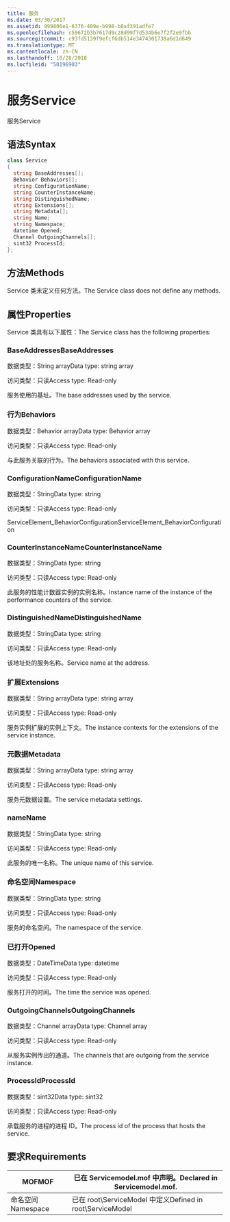 ```yaml
---
title: 服务
ms.date: 03/30/2017
ms.assetid: 999806e1-6376-409e-b998-b0af391adfe7
ms.openlocfilehash: c59672b3b7617d9c28d99f7d534b6e7f2f2e9fbb
ms.sourcegitcommit: c93fd5139f9efcf6db514e3474301738a6d1d649
ms.translationtype: MT
ms.contentlocale: zh-CN
ms.lasthandoff: 10/28/2018
ms.locfileid: "50196903"
---
```

# <a name="service"></a><span data-ttu-id="5427c-102">服务</span><span class="sxs-lookup"><span data-stu-id="5427c-102">Service</span></span>
<span data-ttu-id="5427c-103">服务</span><span class="sxs-lookup"><span data-stu-id="5427c-103">Service</span></span>  
  
## <a name="syntax"></a><span data-ttu-id="5427c-104">语法</span><span class="sxs-lookup"><span data-stu-id="5427c-104">Syntax</span></span>  
  
```csharp
class Service  
{  
  string BaseAddresses[];  
  Behavior Behaviors[];  
  string ConfigurationName;  
  string CounterInstanceName;  
  string DistinguishedName;  
  string Extensions[];  
  string Metadata[];  
  string Name;  
  string Namespace;  
  datetime Opened;  
  Channel OutgoingChannels[];  
  sint32 ProcessId;  
};  
```  
  
## <a name="methods"></a><span data-ttu-id="5427c-105">方法</span><span class="sxs-lookup"><span data-stu-id="5427c-105">Methods</span></span>  
 <span data-ttu-id="5427c-106">Service 类未定义任何方法。</span><span class="sxs-lookup"><span data-stu-id="5427c-106">The Service class does not define any methods.</span></span>  
  
## <a name="properties"></a><span data-ttu-id="5427c-107">属性</span><span class="sxs-lookup"><span data-stu-id="5427c-107">Properties</span></span>  
 <span data-ttu-id="5427c-108">Service 类具有以下属性：</span><span class="sxs-lookup"><span data-stu-id="5427c-108">The Service class has the following properties:</span></span>  
  
### <a name="baseaddresses"></a><span data-ttu-id="5427c-109">BaseAddresses</span><span class="sxs-lookup"><span data-stu-id="5427c-109">BaseAddresses</span></span>  
 <span data-ttu-id="5427c-110">数据类型：String array</span><span class="sxs-lookup"><span data-stu-id="5427c-110">Data type: string array</span></span>  
  
 <span data-ttu-id="5427c-111">访问类型：只读</span><span class="sxs-lookup"><span data-stu-id="5427c-111">Access type: Read-only</span></span>  
  
 <span data-ttu-id="5427c-112">服务使用的基址。</span><span class="sxs-lookup"><span data-stu-id="5427c-112">The base addresses used by the service.</span></span>  
  
### <a name="behaviors"></a><span data-ttu-id="5427c-113">行为</span><span class="sxs-lookup"><span data-stu-id="5427c-113">Behaviors</span></span>  
 <span data-ttu-id="5427c-114">数据类型：Behavior array</span><span class="sxs-lookup"><span data-stu-id="5427c-114">Data type: Behavior array</span></span>  
  
 <span data-ttu-id="5427c-115">访问类型：只读</span><span class="sxs-lookup"><span data-stu-id="5427c-115">Access type: Read-only</span></span>  
  
 <span data-ttu-id="5427c-116">与此服务关联的行为。</span><span class="sxs-lookup"><span data-stu-id="5427c-116">The behaviors associated with this service.</span></span>  
  
### <a name="configurationname"></a><span data-ttu-id="5427c-117">ConfigurationName</span><span class="sxs-lookup"><span data-stu-id="5427c-117">ConfigurationName</span></span>  
 <span data-ttu-id="5427c-118">数据类型：String</span><span class="sxs-lookup"><span data-stu-id="5427c-118">Data type: string</span></span>  
  
 <span data-ttu-id="5427c-119">访问类型：只读</span><span class="sxs-lookup"><span data-stu-id="5427c-119">Access type: Read-only</span></span>  
  
 <span data-ttu-id="5427c-120">ServiceElement_BehaviorConfiguration</span><span class="sxs-lookup"><span data-stu-id="5427c-120">ServiceElement_BehaviorConfiguration</span></span>  
  
### <a name="counterinstancename"></a><span data-ttu-id="5427c-121">CounterInstanceName</span><span class="sxs-lookup"><span data-stu-id="5427c-121">CounterInstanceName</span></span>  
 <span data-ttu-id="5427c-122">数据类型：String</span><span class="sxs-lookup"><span data-stu-id="5427c-122">Data type: string</span></span>  
  
 <span data-ttu-id="5427c-123">访问类型：只读</span><span class="sxs-lookup"><span data-stu-id="5427c-123">Access type: Read-only</span></span>  
  
 <span data-ttu-id="5427c-124">此服务的性能计数器实例的实例名称。</span><span class="sxs-lookup"><span data-stu-id="5427c-124">Instance name of the instance of the performance counters of the service.</span></span>  
  
### <a name="distinguishedname"></a><span data-ttu-id="5427c-125">DistinguishedName</span><span class="sxs-lookup"><span data-stu-id="5427c-125">DistinguishedName</span></span>  
 <span data-ttu-id="5427c-126">数据类型：String</span><span class="sxs-lookup"><span data-stu-id="5427c-126">Data type: string</span></span>  
  
 <span data-ttu-id="5427c-127">访问类型：只读</span><span class="sxs-lookup"><span data-stu-id="5427c-127">Access type: Read-only</span></span>  
  
 <span data-ttu-id="5427c-128">该地址处的服务名称。</span><span class="sxs-lookup"><span data-stu-id="5427c-128">Service name at the address.</span></span>  
  
### <a name="extensions"></a><span data-ttu-id="5427c-129">扩展</span><span class="sxs-lookup"><span data-stu-id="5427c-129">Extensions</span></span>  
 <span data-ttu-id="5427c-130">数据类型：String array</span><span class="sxs-lookup"><span data-stu-id="5427c-130">Data type: string array</span></span>  
  
 <span data-ttu-id="5427c-131">访问类型：只读</span><span class="sxs-lookup"><span data-stu-id="5427c-131">Access type: Read-only</span></span>  
  
 <span data-ttu-id="5427c-132">服务实例扩展的实例上下文。</span><span class="sxs-lookup"><span data-stu-id="5427c-132">The instance contexts for the extensions of the service instance.</span></span>  
  
### <a name="metadata"></a><span data-ttu-id="5427c-133">元数据</span><span class="sxs-lookup"><span data-stu-id="5427c-133">Metadata</span></span>  
 <span data-ttu-id="5427c-134">数据类型：String array</span><span class="sxs-lookup"><span data-stu-id="5427c-134">Data type: string array</span></span>  
  
 <span data-ttu-id="5427c-135">访问类型：只读</span><span class="sxs-lookup"><span data-stu-id="5427c-135">Access type: Read-only</span></span>  
  
 <span data-ttu-id="5427c-136">服务元数据设置。</span><span class="sxs-lookup"><span data-stu-id="5427c-136">The service metadata settings.</span></span>  
  
### <a name="name"></a><span data-ttu-id="5427c-137">name</span><span class="sxs-lookup"><span data-stu-id="5427c-137">Name</span></span>  
 <span data-ttu-id="5427c-138">数据类型：String</span><span class="sxs-lookup"><span data-stu-id="5427c-138">Data type: string</span></span>  
  
 <span data-ttu-id="5427c-139">访问类型：只读</span><span class="sxs-lookup"><span data-stu-id="5427c-139">Access type: Read-only</span></span>  
  
 <span data-ttu-id="5427c-140">此服务的唯一名称。</span><span class="sxs-lookup"><span data-stu-id="5427c-140">The unique name of this service.</span></span>  
  
### <a name="namespace"></a><span data-ttu-id="5427c-141">命名空间</span><span class="sxs-lookup"><span data-stu-id="5427c-141">Namespace</span></span>  
 <span data-ttu-id="5427c-142">数据类型：String</span><span class="sxs-lookup"><span data-stu-id="5427c-142">Data type: string</span></span>  
  
 <span data-ttu-id="5427c-143">访问类型：只读</span><span class="sxs-lookup"><span data-stu-id="5427c-143">Access type: Read-only</span></span>  
  
 <span data-ttu-id="5427c-144">服务的命名空间。</span><span class="sxs-lookup"><span data-stu-id="5427c-144">The namespace of the service.</span></span>  
  
### <a name="opened"></a><span data-ttu-id="5427c-145">已打开</span><span class="sxs-lookup"><span data-stu-id="5427c-145">Opened</span></span>  
 <span data-ttu-id="5427c-146">数据类型：DateTime</span><span class="sxs-lookup"><span data-stu-id="5427c-146">Data type: datetime</span></span>  
  
 <span data-ttu-id="5427c-147">访问类型：只读</span><span class="sxs-lookup"><span data-stu-id="5427c-147">Access type: Read-only</span></span>  
  
 <span data-ttu-id="5427c-148">服务打开的时间。</span><span class="sxs-lookup"><span data-stu-id="5427c-148">The time the service was opened.</span></span>  
  
### <a name="outgoingchannels"></a><span data-ttu-id="5427c-149">OutgoingChannels</span><span class="sxs-lookup"><span data-stu-id="5427c-149">OutgoingChannels</span></span>  
 <span data-ttu-id="5427c-150">数据类型：Channel array</span><span class="sxs-lookup"><span data-stu-id="5427c-150">Data type: Channel array</span></span>  
  
 <span data-ttu-id="5427c-151">访问类型：只读</span><span class="sxs-lookup"><span data-stu-id="5427c-151">Access type: Read-only</span></span>  
  
 <span data-ttu-id="5427c-152">从服务实例传出的通道。</span><span class="sxs-lookup"><span data-stu-id="5427c-152">The channels that are outgoing from the service instance.</span></span>  
  
### <a name="processid"></a><span data-ttu-id="5427c-153">ProcessId</span><span class="sxs-lookup"><span data-stu-id="5427c-153">ProcessId</span></span>  
 <span data-ttu-id="5427c-154">数据类型：sint32</span><span class="sxs-lookup"><span data-stu-id="5427c-154">Data type: sint32</span></span>  
  
 <span data-ttu-id="5427c-155">访问类型：只读</span><span class="sxs-lookup"><span data-stu-id="5427c-155">Access type: Read-only</span></span>  
  
 <span data-ttu-id="5427c-156">承载服务的进程的进程 ID。</span><span class="sxs-lookup"><span data-stu-id="5427c-156">The process id of the process that hosts the service.</span></span>  
  
## <a name="requirements"></a><span data-ttu-id="5427c-157">要求</span><span class="sxs-lookup"><span data-stu-id="5427c-157">Requirements</span></span>  
  
|<span data-ttu-id="5427c-158">MOF</span><span class="sxs-lookup"><span data-stu-id="5427c-158">MOF</span></span>|<span data-ttu-id="5427c-159">已在 Servicemodel.mof 中声明。</span><span class="sxs-lookup"><span data-stu-id="5427c-159">Declared in Servicemodel.mof.</span></span>|  
|---------|-----------------------------------|  
|<span data-ttu-id="5427c-160">命名空间</span><span class="sxs-lookup"><span data-stu-id="5427c-160">Namespace</span></span>|<span data-ttu-id="5427c-161">已在 root\ServiceModel 中定义</span><span class="sxs-lookup"><span data-stu-id="5427c-161">Defined in root\ServiceModel</span></span>|
